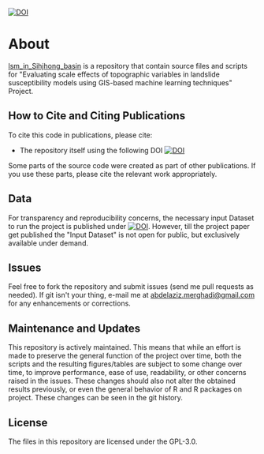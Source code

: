 [![DOI](https://zenodo.org/badge/DOI/10.5281/zenodo.1000431.svg)](https://doi.org/10.5281/zenodo.1000431)



# About

[lsm_in_Sihjhong_basin](https://github.com/aminevsaziz/lsm_in_Sihjhong_basin) is a repository that contain source files and scripts for "Evaluating scale effects of topographic variables in landslide susceptibility models using GIS-based machine learning techniques" Project.

## How to Cite and Citing Publications

To cite this code in publications, please cite:

- The repository itself using the following DOI [![DOI](https://zenodo.org/badge/190280429.svg)](https://zenodo.org/badge/latestdoi/190280429)

Some parts of the source code were created as part of other publications. If you use these parts, please cite the relevant work appropriately.

## Data

For transparency and reproducibility concerns, the necessary input Dataset to run the project is published under [![DOI](https://zenodo.org/badge/DOI/10.5281/zenodo.3238681.svg)](https://doi.org/10.5281/zenodo.3238681). However, till the project paper get published the "Input Dataset" is not open for public, but exclusively available under demand.



## Issues

Feel free to fork the repository and submit issues (send me pull requests as needed). If git isn't your thing, e-mail me at [abdelaziz.merghadi@gmail.com](abdelaziz.merghadi@gmail.com) for any enhancements or corrections.



## Maintenance and Updates

This repository is actively maintained. This means that while an effort is made to preserve the general function of the project over time, both the scripts and the resulting figures/tables are subject to some change over time, to improve performance, ease of use, readability, or other concerns raised in the issues. These changes should also not alter the obtained results previously, or even the general behavior of R and R packages on project. These changes can be seen in the git history.



## License

The files in this repository are licensed under the GPL-3.0.
